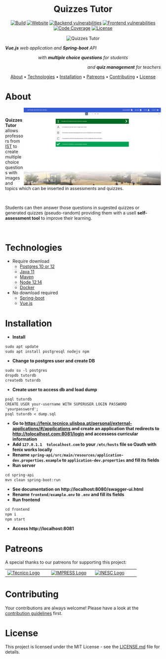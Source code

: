 <h1 align="center">Quizzes Tutor</h1>

<p align="center">
  <a href="https://github.com/socialsoftware/as-tutor/actions" target="_blank"><img src="https://img.shields.io/github/workflow/status/socialsoftware/as-tutor/build" alt="Build"></a>
  <a href="https://quizzes-tutor.tecnico.ulisboa.pt/"><img src="https://img.shields.io/website?url=https%3A%2F%2Fquizzes-tutor.tecnico.ulisboa.pt" alt="Website"></a>
  <a href="https://snyk.io/test/github/socialsoftware/as-tutor?targetFile=backend/pom.xml"><img src="https://snyk.io/test/github/socialsoftware/as-tutor/badge.svg?targetFile=spring-api/pom.xml" alt="Backend vulnerabilities"></a>
  <a href="https://snyk.io/test/github/socialsoftware/as-tutor?targetFile=frontend/package.json"><img src="https://snyk.io/test/github/socialsoftware/as-tutor/badge.svg?targetFile=frontend/package.json" alt="Frontend vulnerabilities"></a>
  <a href="https://codecov.io/gh/socialsoftware/as-tutor/branch/master"><img src="https://codecov.io/gh/socialsoftware/as-tutor/branch/master/graph/badge.svg" alt="Code Coverage"></a>
  <a href="https://github.com/socialsoftware/as-tutor/blob/master/LICENSE"><img src="https://img.shields.io/github/license/socialsoftware/as-tutor"alt="License"></a>
</p>

<div align="center">
  <img align="center" src="https://quizzes-tutor.tecnico.ulisboa.pt/logo_optimized.png" alt="Quizzes Tutor" width="200">
</div>

<p align="left"><i><b>Vue.js</b> web application and <b>Spring-boot</b> API</i></p>
<p align="center"><i>with <b>multiple choice questions</b> for students</i></p>
<p align="right"><i>and <b>quiz management</b> for teachers</i></p>

<p align="center">
  <a href="#about">About</a> •
  <a href="#technologies">Technologies</a> •
  <a href="#installation">Installation</a> •
  <a href="#patreons">Patreons</a> •
  <a href="#contributing">Contributing</a> •
  <a href="#license">License</a>
</p>

# About

<img align="right" src="./frontend/public/Screenshot.png" height="250">

<br/>

**Quizzes Tutor** allows professors from [IST](https://tecnico.ulisboa.pt/pt/) to create multiple choice questions with images and topics which can be inserted in assessments and quizzes.

 <br/>

Students can then answer those questions in sugested quizzes or generated quizzes (pseudo-random) providing them with a usell **self-assessment tool** to improve their learning.

 <br/>

# Technologies

* Require download
  * [Postgres 10 or 12](https://www.postgresql.org/)
  * [Java 11](https://www.oracle.com/technetwork/java/javase/downloads/jdk11-downloads-5066655.html)
  * [Maven](https://maven.apache.org/download.cgi)
  * [Node 12.14](https://nodejs.org/en/)
  * [Docker](https://www.docker.com/)
* No download required
  * [Spring-boot](https://spring.io/)
  * [Vue.js](https://vuejs.org/)

# Installation

* **Install**
```
sudo apt update
sudo apt install postgresql nodejs npm
```
* **Change to postgres user and create DB**
```
sudo su -l postgres
dropdb tutordb
createdb tutordb
```
* **Create user to access db and load dump**
```
psql tutordb
CREATE USER your-username WITH SUPERUSER LOGIN PASSWORD 'yourpassword';
psql tutordb < dump.sql
```
* **Go to https://fenix.tecnico.ulisboa.pt/personal/external-applications/#/applications and create an application that redirects to http://tolocalhost.com:8081/login and accessess curricular information**
* **Add `127.0.1.1	tolocalhost.com` to your `/etc/hosts` file so Oauth with fenix works locally**
* **Rename `spring-api/src/main/resources/application-dev.properties.example` to `application-dev.properties` and fill its fields**
* **Run server**
```
cd spring-api
mvn clean spring-boot:run
```
* **See documentation on http://localhost:8080/swagger-ui.html**
* **Rename `frontend/example.env` to `.env` and fill its fields**
* **Run frontend**
```
cd frontend
npm i
npm start
```
* **Access http://localhost:8081**

# Patreons

A special thanks to our patreons for supporting this project:

<table>
  <tr>
    <td width="30%">
      <a href="https://tecnico.ulisboa.pt/pt/">
        <img width="100%" src="https://math.tecnico.ulisboa.pt/img/Tecnico_logo.svg" alt="Técnico Logo"/>
      </a>
    </td>
    <td width="30%">
      <a href="https://impress-project.eu/">
        <img width="100%" src="https://www.inesc-id.pt/wp-content/uploads/2018/01/impress_logo_703x316.png" alt="IMPRESS Logo"/>
      </a>
    </td>
    <td width="30%">
      <a href="https://www.inesc-id.pt">
      <img width="100%" src="https://www.inesc-id.pt/wp-content/uploads/2019/06/INESC-ID-logo_01.png" alt="INESC Logo"/>
    </a>
  </td>
  </tr>
</table>

# Contributing

Your contributions are always welcome! Please have a look at the [contribution guidelines](https://github.com/socialsoftware/as-tutor/wiki/Guidelines) first.

# License

This project is licensed under the MIT License - see the [LICENSE.md](LICENSE.md) file for details.
